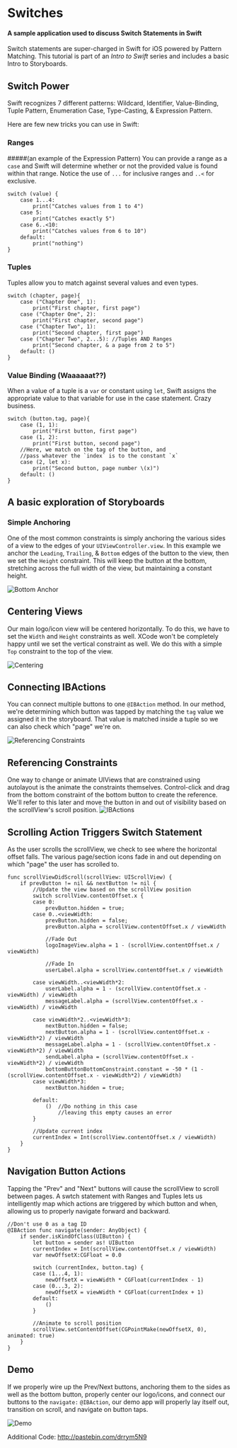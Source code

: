 # Switches
#### A sample application used to discuss Switch Statements in Swift
Switch statements are super-charged in Swift for iOS powered by Pattern Matching. This tutorial is part of an *Intro to Swift* series and includes a basic Intro to Storyboards.

## Switch Power

Swift recognizes 7 different patterns: Wildcard, Identifier, Value-Binding, Tuple Pattern, Enumeration Case, Type-Casting, & Expression Pattern.

Here are few new tricks you can use in Swift:

### Ranges 
#####(an example of the Expression Pattern)
You can provide a range as a `case` and Swift will determine whether or not the provided value is found within that range. Notice the use of `...` for inclusive ranges and `..<` for exclusive.
```
switch (value) {
    case 1...4:
        print("Catches values from 1 to 4")
    case 5:
        print("Catches exactly 5")
    case 6..<10:
        print("Catches values from 6 to 10")
    default:
        print("nothing")
}
```

### Tuples
Tuples allow you to match against several values and even types.
```
switch (chapter, page){
    case ("Chapter One", 1):
        print("First chapter, first page")
    case ("Chapter One", 2):
        print("First chapter, second page")
    case ("Chapter Two", 1):
        print("Second chapter, first page")
    case ("Chapter Two", 2...5): //Tuples AND Ranges
        print("Second chapter, & a page from 2 to 5")
    default: ()
}
```
### Value Binding (Waaaaaat??)
When a value of a tuple is a `var` or constant using `let`, Swift assigns the appropriate value to that variable for use in the case statement. Crazy business.
```
switch (button.tag, page){
    case (1, 1):
        print("First button, first page")
    case (1, 2):
        print("First button, second page")
    //Here, we match on the tag of the button, and 
    //pass whatever the `index` is to the constant `x`
    case (2, let x): 
        print("Second button, page number \(x)")
    default: ()
}
```

## A basic exploration of Storyboards
### Simple Anchoring
One of the most common constraints is simply anchoring the various sides of a view to the edges of your `UIViewController.view`. In this example we anchor the `Leading`, `Trailing`, & `Bottom` edges of the button to the view, then we set the `Height` constraint. This will keep the button at the bottom, stretching across the full width of the view, but maintaining a constant height.

![Bottom Anchor](http://i.imgur.com/fAX4NWH.gif "Bottom Anchor")

## Centering Views
Our main logo/icon view will be centered horizontally. To do this, we have to set the `Width` and `Height` constraints as well. XCode won't be completely happy until we set the vertical constraint as well.  We do this with a simple `Top` constraint to the top of the view.

![Centering](http://i.imgur.com/2ysYHae.gif "Centering")

## Connecting IBActions
You can connect multiple buttons to one `@IBAction` method. In our method, we're determining which button was tapped by matching the `tag` value we assigned it in the storyboard. That value is matched inside a tuple so we can also check which "page" we're on.

![Referencing Constraints](http://i.imgur.com/gErz2Wx.gif "Referencing Constraints")

## Referencing Constraints
One way to change or animate UIViews that are constrained using autolayout is the animate the constraints themselves. Control-click and drag from the bottom constraint of the bottom button to create the reference. We'll refer to this later and move the button in and out of visibility based on the scrollView's scroll position.
![IBActions](http://i.imgur.com/XW3re6p.gif "IBActions")

## Scrolling Action Triggers Switch Statement
As the user scrolls the scrollView, we check to see where the horizontal offset falls. The various page/section icons fade in and out depending on which "page" the user has scrolled to.

```
func scrollViewDidScroll(scrollView: UIScrollView) {
    if prevButton != nil && nextButton != nil {
        //Update the view based on the scrollView position
        switch scrollView.contentOffset.x {
        case 0:
            prevButton.hidden = true;
        case 0..<viewWidth:
            prevButton.hidden = false;
            prevButton.alpha = scrollView.contentOffset.x / viewWidth
            
            //Fade Out
            logoImageView.alpha = 1 - (scrollView.contentOffset.x / viewWidth)
            
            //Fade In
            userLabel.alpha = scrollView.contentOffset.x / viewWidth
            
        case viewWidth..<viewWidth*2:
            userLabel.alpha = 1 - (scrollView.contentOffset.x - viewWidth) / viewWidth
            messageLabel.alpha = (scrollView.contentOffset.x - viewWidth) / viewWidth
            
        case viewWidth*2..<viewWidth*3:
            nextButton.hidden = false;
            nextButton.alpha = 1 - (scrollView.contentOffset.x - viewWidth*2) / viewWidth
            messageLabel.alpha = 1 - (scrollView.contentOffset.x - viewWidth*2) / viewWidth
            sendLabel.alpha = (scrollView.contentOffset.x - viewWidth*2) / viewWidth
            bottomButtonBottomConstraint.constant = -50 * (1 - (scrollView.contentOffset.x - viewWidth*2) / viewWidth)
        case viewWidth*3:
            nextButton.hidden = true;
            
        default:
            () 	//Do nothing in this case
            	//leaving this empty causes an error
        }
        
        //Update current index
        currentIndex = Int(scrollView.contentOffset.x / viewWidth)
    }
}
```

## Navigation Button Actions
Tapping the "Prev" and "Next" buttons will cause the scrollView to scroll between pages. A swtch statement with Ranges and Tuples lets us intelligently map which actions are triggered by which button and when, allowing us to properly navigate forward and backward.

```
//Don't use 0 as a tag ID
@IBAction func navigate(sender: AnyObject) {
    if sender.isKindOfClass(UIButton) {
        let button = sender as! UIButton
        currentIndex = Int(scrollView.contentOffset.x / viewWidth)
        var newOffsetX:CGFloat = 0.0
        
        switch (currentIndex, button.tag) {
        case (1...4, 1):
            newOffsetX = viewWidth * CGFloat(currentIndex - 1)
        case (0...3, 2):
            newOffsetX = viewWidth * CGFloat(currentIndex + 1)
        default:
            ()
        }
        
        //Animate to scroll position
        scrollView.setContentOffset(CGPointMake(newOffsetX, 0), animated: true)
    }
}
```
## Demo
If we properly wire up the Prev/Next buttons, anchoring them to the sides as well as the bottom button, properly center our logo/icons, and connect our buttons to the `navigate:` `@IBAction`, our demo app will properly lay itself out, transition on scroll, and navigate on button taps.

![Demo](http://i.imgur.com/h3Nzntp.gif "Demo")

Additional Code: http://pastebin.com/drrym5N9